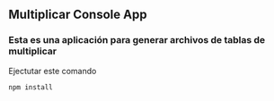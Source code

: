 ## Multiplicar Console App

### Esta es una aplicación para generar archivos de tablas de multiplicar

Ejectutar este comando

```
npm install
```
